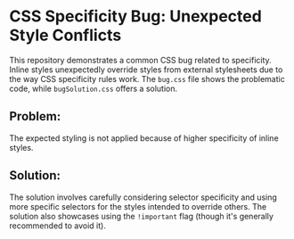# CSS Specificity Bug: Unexpected Style Conflicts

This repository demonstrates a common CSS bug related to specificity.  Inline styles unexpectedly override styles from external stylesheets due to the way CSS specificity rules work.  The `bug.css` file shows the problematic code, while `bugSolution.css` offers a solution.

## Problem:

The expected styling is not applied because of higher specificity of inline styles.

## Solution:

The solution involves carefully considering selector specificity and using more specific selectors for the styles intended to override others.  The solution also showcases using the `!important` flag (though it's generally recommended to avoid it).